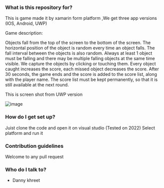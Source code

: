 ### What is this repository for? ###
This is game made it by xamarin form platform ,We get three app versions (IOS, Android, UWP) 

Game description:

Objects fall from the top of the screen to the bottom of the screen. The horizontal position of the object is random every time an object falls. The fall interval between the objects is also random. Always at least 1 object must be falling and there may be multiple falling objects at the same time visible.
We capture the objects by clicking or touching them. Every object caught increases the score, each missed object decreases the score.
After 30 seconds, the game ends and the score is added to the score list, along with the player name. The score list must be kept permanently, so that it is still available at the next round.


This is screen shot from UWP version


![image](https://user-images.githubusercontent.com/42088706/187553768-5da5af9a-b658-40c6-a644-d212bd45eb11.png)

### How do I get set up? ###

Juist clone the code and open it on visual studio (Tested on 2022)
Select platform and run it 

### Contribution guidelines ###

Welcome to any pull request

### Who do I talk to? ###

* Danny khreet
